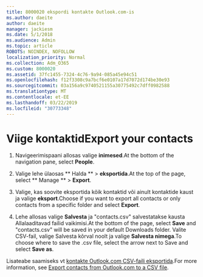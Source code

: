 ```yaml
---
title: 8000020 ekspordi kontakte Outlook.com-is
ms.author: daeite
author: daeite
manager: jackiesm
ms.date: 5/1/2018
ms.audience: Admin
ms.topic: article
ROBOTS: NOINDEX, NOFOLLOW
localization_priority: Normal
ms.collection: Adm_O365
ms.custom: 8000020
ms.assetid: 37fc1455-7324-4c76-9a94-085a45e94c51
ms.openlocfilehash: f12f3308c9a7bcf6e0107a17d7072d174be30e93
ms.sourcegitcommit: 03a156a9c9740521155a30775492c7dff0982588
ms.translationtype: MT
ms.contentlocale: et-EE
ms.lasthandoff: 03/22/2019
ms.locfileid: "30773348"
---
```

# <a name="export-your-contacts"></a><span data-ttu-id="168ee-102">Viige kontaktid</span><span class="sxs-lookup"><span data-stu-id="168ee-102">Export your contacts</span></span>

1. <span data-ttu-id="168ee-103">Navigeerimispaani allosas valige **inimesed**.</span><span class="sxs-lookup"><span data-stu-id="168ee-103">At the bottom of the navigation pane, select **People**.</span></span>
    
2. <span data-ttu-id="168ee-104">Valige lehe ülaosas \*\* Halda \*\* \> **eksportida**.</span><span class="sxs-lookup"><span data-stu-id="168ee-104">At the top of the page, select \*\* Manage \*\* \> **Export**.</span></span>
    
3. <span data-ttu-id="168ee-105">Valige, kas soovite eksportida kõik kontaktid või ainult kontaktide kaust ja valige **eksport**.</span><span class="sxs-lookup"><span data-stu-id="168ee-105">Choose if you want to export all contacts or only contacts from a specific folder and select **Export**.</span></span> 
    
4. <span data-ttu-id="168ee-106">Lehe allosas valige **Salvesta** ja "contacts.csv" salvestatakse kausta Allalaaditavad failid vaikimisi.</span><span class="sxs-lookup"><span data-stu-id="168ee-106">At the bottom of the page, select **Save** and "contacts.csv" will be saved in your default Downloads folder.</span></span> <span data-ttu-id="168ee-107">Valite CSV-fail, valige Salvesta kõrval noolt ja valige **Salvesta nimega**.</span><span class="sxs-lookup"><span data-stu-id="168ee-107">To choose where to save the .csv file, select the arrow next to Save and select **Save as**.</span></span> 
    
<span data-ttu-id="168ee-108">Lisateabe saamiseks vt [kontakte Outlook.com CSV-faili eksportida](https://go.microsoft.com/fwlink/p/?linkid=873137).</span><span class="sxs-lookup"><span data-stu-id="168ee-108">For more information, see [Export contacts from Outlook.com to a CSV file](https://go.microsoft.com/fwlink/p/?linkid=873137).</span></span>
  

